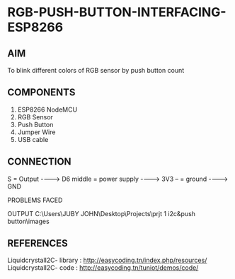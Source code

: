 # RGB-PUSH-BUTTON-INTERFACING-ESP8266

## AIM
To blink different colors of RGB sensor by push button count


## COMPONENTS
1.	ESP8266 NodeMCU
2.	RGB Sensor
3.	Push Button
4.	Jumper Wire
5.	USB cable

## CONNECTION


 
S = Output     ---->  D6
middle  = power supply  ---->  3V3
–  = ground          ---->  GND


PROBLEMS FACED


OUTPUT
C:\Users\JUBY JOHN\Desktop\Projects\prjt 1 i2c&push button\images

## REFERENCES

LiquidcrystalI2C- library : http://easycoding.tn/index.php/resources/
LiquidcrystalI2C- code : http://easycoding.tn/tuniot/demos/code/
